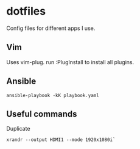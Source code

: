 # dotfiles
Config files for different apps I use.

## Vim
Uses vim-plug.  run :PlugInstall to install all plugins.

## Ansible
```
ansible-playbook -kK playbook.yaml
```

## Useful commands

Duplicate
```
xrandr --output HDMI1 --mode 1920x1080i`
```
